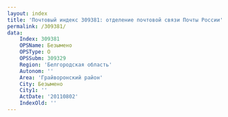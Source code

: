 ```yaml
---
layout: index
title: 'Почтовый индекс 309381: отделение почтовой связи Почты России'
permalink: /309381/
data:
    Index: 309381
    OPSName: Безымено
    OPSType: О
    OPSSubm: 309329
    Region: 'Белгородская область'
    Autonom: ''
    Area: 'Грайворонский район'
    City: Безымено
    City1: ''
    ActDate: '20110802'
    IndexOld: ''
---
```

